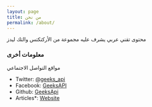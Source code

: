 ```yaml
---
layout: page
title: من نحن
permalink: /about/
---
```


محتوى تقني عربي يشرف عليه مجموعة من الأركتكتس والتك ليدز

### معلومات أخرى

مواقع التواصل الاجتماعي

* Twitter: [@geeks_api](https://twitter.com/geeks_api)
* Facebook: [GeeksAPI](https://www.facebook.com/GeeksAPI)
* Github: [GeeksApi](https://github.com/GeeksApi)
* Articles*: [Website](https://caramellaapp.com/geeksapi)
